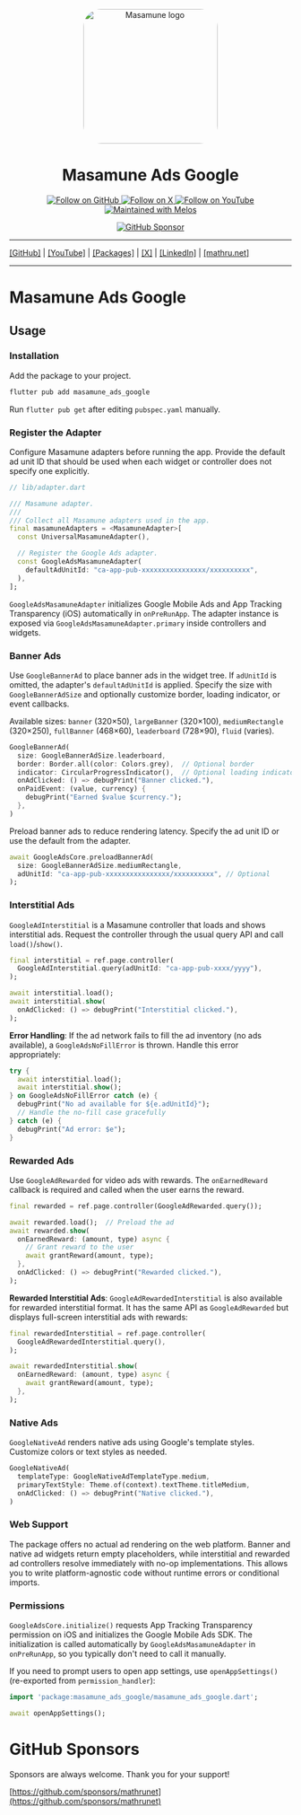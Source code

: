 <p align="center">
  <a href="https://mathru.net">
    <img width="240px" src="https://raw.githubusercontent.com/mathrunet/flutter_masamune/master/.github/images/icon.png" alt="Masamune logo" style="border-radius: 32px"s><br/>
  </a>
  <h1 align="center">Masamune Ads Google</h1>
</p>

<p align="center">
  <a href="https://github.com/mathrunet">
    <img src="https://img.shields.io/static/v1?label=GitHub&message=Follow&logo=GitHub&color=333333&link=https://github.com/mathrunet" alt="Follow on GitHub" />
  </a>
  <a href="https://x.com/mathru">
    <img src="https://img.shields.io/static/v1?label=@mathru&message=Follow&logo=X&color=0F1419&link=https://x.com/mathru" alt="Follow on X" />
  </a>
  <a href="https://www.youtube.com/c/mathrunetchannel">
    <img src="https://img.shields.io/static/v1?label=YouTube&message=Follow&logo=YouTube&color=FF0000&link=https://www.youtube.com/c/mathrunetchannel" alt="Follow on YouTube" />
  </a>
  <a href="https://github.com/invertase/melos">
    <img src="https://img.shields.io/static/v1?label=maintained%20with&message=melos&color=FF1493&link=https://github.com/invertase/melos" alt="Maintained with Melos" />
  </a>
</p>

<p align="center">
  <a href="https://github.com/sponsors/mathrunet"><img src="https://img.shields.io/static/v1?label=Sponsor&message=%E2%9D%A4&logo=GitHub&color=ff69b4&link=https://github.com/sponsors/mathrunet" alt="GitHub Sponsor" /></a>
</p>

---

[[GitHub]](https://github.com/mathrunet) | [[YouTube]](https://www.youtube.com/c/mathrunetchannel) | [[Packages]](https://pub.dev/publishers/mathru.net/packages) | [[X]](https://x.com/mathru) | [[LinkedIn]](https://www.linkedin.com/in/mathrunet/) | [[mathru.net]](https://mathru.net)

---

# Masamune Ads Google 

## Usage

### Installation

Add the package to your project.

```bash
flutter pub add masamune_ads_google
```

Run `flutter pub get` after editing `pubspec.yaml` manually.

### Register the Adapter

Configure Masamune adapters before running the app. Provide the default ad unit ID that should be used when each widget or controller does not specify one explicitly.

```dart
// lib/adapter.dart

/// Masamune adapter.
///
/// Collect all Masamune adapters used in the app.
final masamuneAdapters = <MasamuneAdapter>[
  const UniversalMasamuneAdapter(),

  // Register the Google Ads adapter.
  const GoogleAdsMasamuneAdapter(
    defaultAdUnitId: "ca-app-pub-xxxxxxxxxxxxxxxx/xxxxxxxxxx",
  ),
];
```

`GoogleAdsMasamuneAdapter` initializes Google Mobile Ads and App Tracking Transparency (iOS) automatically in `onPreRunApp`. The adapter instance is exposed via `GoogleAdsMasamuneAdapter.primary` inside controllers and widgets.

### Banner Ads

Use `GoogleBannerAd` to place banner ads in the widget tree. If `adUnitId` is omitted, the adapter's `defaultAdUnitId` is applied. Specify the size with `GoogleBannerAdSize` and optionally customize border, loading indicator, or event callbacks.

Available sizes: `banner` (320×50), `largeBanner` (320×100), `mediumRectangle` (320×250), `fullBanner` (468×60), `leaderboard` (728×90), `fluid` (varies).

```dart
GoogleBannerAd(
  size: GoogleBannerAdSize.leaderboard,
  border: Border.all(color: Colors.grey),  // Optional border
  indicator: CircularProgressIndicator(),  // Optional loading indicator
  onAdClicked: () => debugPrint("Banner clicked."),
  onPaidEvent: (value, currency) {
    debugPrint("Earned $value $currency.");
  },
)
```

Preload banner ads to reduce rendering latency. Specify the ad unit ID or use the default from the adapter.

```dart
await GoogleAdsCore.preloadBannerAd(
  size: GoogleBannerAdSize.mediumRectangle,
  adUnitId: "ca-app-pub-xxxxxxxxxxxxxxxx/xxxxxxxxxx", // Optional
);
```

### Interstitial Ads

`GoogleAdInterstitial` is a Masamune controller that loads and shows interstitial ads. Request the controller through the usual query API and call `load()`/`show()`.

```dart
final interstitial = ref.page.controller(
  GoogleAdInterstitial.query(adUnitId: "ca-app-pub-xxxx/yyyy"),
);

await interstitial.load();
await interstitial.show(
  onAdClicked: () => debugPrint("Interstitial clicked."),
);
```

**Error Handling**: If the ad network fails to fill the ad inventory (no ads available), a `GoogleAdsNoFillError` is thrown. Handle this error appropriately:

```dart
try {
  await interstitial.load();
  await interstitial.show();
} on GoogleAdsNoFillError catch (e) {
  debugPrint("No ad available for ${e.adUnitId}");
  // Handle the no-fill case gracefully
} catch (e) {
  debugPrint("Ad error: $e");
}
```

### Rewarded Ads

Use `GoogleAdRewarded` for video ads with rewards. The `onEarnedReward` callback is required and called when the user earns the reward.

```dart
final rewarded = ref.page.controller(GoogleAdRewarded.query());

await rewarded.load();  // Preload the ad
await rewarded.show(
  onEarnedReward: (amount, type) async {
    // Grant reward to the user
    await grantReward(amount, type);
  },
  onAdClicked: () => debugPrint("Rewarded clicked."),
);
```

**Rewarded Interstitial Ads**: `GoogleAdRewardedInterstitial` is also available for rewarded interstitial format. It has the same API as `GoogleAdRewarded` but displays full-screen interstitial ads with rewards:

```dart
final rewardedInterstitial = ref.page.controller(
  GoogleAdRewardedInterstitial.query(),
);

await rewardedInterstitial.show(
  onEarnedReward: (amount, type) async {
    await grantReward(amount, type);
  },
);
```

### Native Ads

`GoogleNativeAd` renders native ads using Google's template styles. Customize colors or text styles as needed.

```dart
GoogleNativeAd(
  templateType: GoogleNativeAdTemplateType.medium,
  primaryTextStyle: Theme.of(context).textTheme.titleMedium,
  onAdClicked: () => debugPrint("Native clicked."),
)
```

### Web Support

The package offers no actual ad rendering on the web platform. Banner and native ad widgets return empty placeholders, while interstitial and rewarded ad controllers resolve immediately with no-op implementations. This allows you to write platform-agnostic code without runtime errors or conditional imports.

### Permissions

`GoogleAdsCore.initialize()` requests App Tracking Transparency permission on iOS and initializes the Google Mobile Ads SDK. The initialization is called automatically by `GoogleAdsMasamuneAdapter` in `onPreRunApp`, so you typically don't need to call it manually.

If you need to prompt users to open app settings, use `openAppSettings()` (re-exported from `permission_handler`):

```dart
import 'package:masamune_ads_google/masamune_ads_google.dart';

await openAppSettings();
```

# GitHub Sponsors

Sponsors are always welcome. Thank you for your support!

[https://github.com/sponsors/mathrunet](https://github.com/sponsors/mathrunet)
